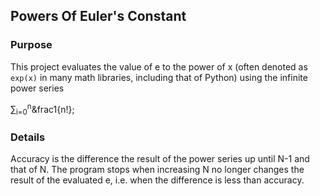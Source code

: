 ## Powers Of Euler's Constant

### Purpose

This project evaluates the value of e to the power of x (often denoted as `exp(x)` in many math libraries, including that of Python) using the infinite power series

&sum;<sub>i=0</sub><sup>n</sup>&frac1{n!};

### Details


Accuracy is the difference the result of the power series up until N-1 and that of N. The program stops when increasing N no longer changes the result of the evaluated e, i.e. when the difference is less than accuracy.
